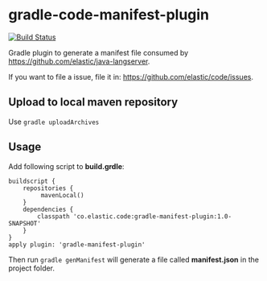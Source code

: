 # gradle-code-manifest-plugin
[![Build Status](https://travis-ci.org/elastic/gradle-code-manifest-plugin.svg?branch=master)](https://travis-ci.org/elastic/gradle-code-manifest-plugin)

Gradle plugin to generate a manifest file consumed by https://github.com/elastic/java-langserver.

If you want to file a issue, file it in: https://github.com/elastic/code/issues.


## Upload to local maven repository
Use `gradle uploadArchives`

## Usage
Add following script to **build.grdle**:
```
buildscript {
    repositories {
         mavenLocal()
    }
    dependencies {
        classpath 'co.elastic.code:gradle-manifest-plugin:1.0-SNAPSHOT'
    }
}
apply plugin: 'gradle-manifest-plugin'
```
Then run `gradle genManifest` will generate a file called **manifest.json** in the project folder.
